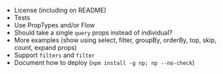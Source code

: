 - License (including on README)
- Tests
- Use PropTypes and/or Flow
- Should <OData /> take a single `query` props instead of individual?
- More examples (show using select, filter, groupBy, orderBy, top, skip, count, expand props)
- Support `filters` and `filter`
- Document how to deploy (`npm install -g np; np --no-check`)